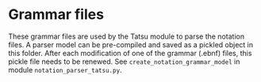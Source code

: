 # Grammar files

These grammar files are used by the Tatsu module to parse the notation files. A parser model can be pre-compiled and saved as a pickled object in this folder. After each modification of one of the grammar (.ebnf) files, this pickle file needs to be renewed. See `create_notation_grammar_model` in module `notation_parser_tatsu.py`.